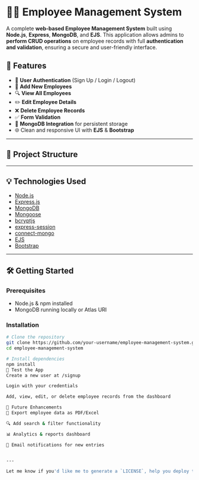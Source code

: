 # 🧑‍💼 Employee Management System

A complete **web-based Employee Management System** built using **Node.js**, **Express**, **MongoDB**, and **EJS**. This application allows admins to **perform CRUD operations** on employee records with full **authentication and validation**, ensuring a secure and user-friendly interface.

## 🚀 Features

- 🔐 **User Authentication** (Sign Up / Login / Logout)
- 📝 **Add New Employees**
- 🔍 **View All Employees**
- ✏️ **Edit Employee Details**
- ❌ **Delete Employee Records**
- ✅ **Form Validation**
- 🧾 **MongoDB Integration** for persistent storage
- 🌐 Clean and responsive UI with **EJS** & **Bootstrap**

---

## 📁 Project Structure

---

## 💡 Technologies Used

- [Node.js](https://nodejs.org/)
- [Express.js](https://expressjs.com/)
- [MongoDB](https://www.mongodb.com/)
- [Mongoose](https://mongoosejs.com/)
- [bcryptjs](https://www.npmjs.com/package/bcryptjs)
- [express-session](https://www.npmjs.com/package/express-session)
- [connect-mongo](https://www.npmjs.com/package/connect-mongo)
- [EJS](https://ejs.co/)
- [Bootstrap](https://getbootstrap.com/)

---

## 🛠️ Getting Started

### Prerequisites

- Node.js & npm installed
- MongoDB running locally or Atlas URI

### Installation

```bash
# Clone the repository
git clone https://github.com/your-username/employee-management-system.git
cd employee-management-system

# Install dependencies
npm install
🧪 Test the App
Create a new user at /signup

Login with your credentials

Add, view, edit, or delete employee records from the dashboard

📌 Future Enhancements
🧾 Export employee data as PDF/Excel

🔍 Add search & filter functionality

📊 Analytics & reports dashboard

📧 Email notifications for new entries


---

Let me know if you'd like me to generate a `LICENSE`, help you deploy this, or create matching badges and visuals!
